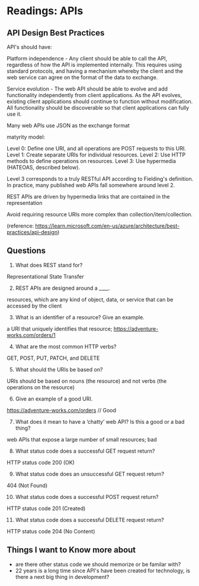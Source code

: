 # Readings: APIs

## API Design Best Practices

API's should have:

Platform independence - Any client should be able to call the API, regardless of how the API is implemented internally. This requires using standard protocols, and having a mechanism whereby the client and the web service can agree on the format of the data to exchange.

Service evolution - The web API should be able to evolve and add functionality independently from client applications. As the API evolves, existing client applications should continue to function without modification. All functionality should be discoverable so that client applications can fully use it.

Many web APIs use JSON as the exchange format

matyrity model:

Level 0: Define one URI, and all operations are POST requests to this URI.
Level 1: Create separate URIs for individual resources.
Level 2: Use HTTP methods to define operations on resources.
Level 3: Use hypermedia (HATEOAS, described below).

Level 3 corresponds to a truly RESTful API according to Fielding's definition. In practice, many published web APIs fall somewhere around level 2.

REST APIs are driven by hypermedia links that are contained in the representation

Avoid requiring resource URIs more complex than collection/item/collection.

(reference: https://learn.microsoft.com/en-us/azure/architecture/best-practices/api-design)
## Questions 

1. What does REST stand for?

Representational State Transfer

2. REST APIs are designed around a ____.

resources, which are any kind of object, data, or service that can be accessed by the client

3. What is an identifier of a resource? Give an example.

 a URI that uniquely identifies that resource; https://adventure-works.com/orders/1

4. What are the most common HTTP verbs?

 GET, POST, PUT, PATCH, and DELETE

5. What should the URIs be based on?

URIs should be based on nouns (the resource) and not verbs (the operations on the resource)

6. Give an example of a good URI.

https://adventure-works.com/orders // Good

7. What does it mean to have a ‘chatty’ web API? Is this a good or a bad thing?

web APIs that expose a large number of small resources; bad

8. What status code does a successful GET request return?

HTTP status code 200 (OK)

9. What status code does an unsuccessful GET request return?

404 (Not Found)

10. What status code does a successful POST request return?

HTTP status code 201 (Created)

11. What status code does a successful DELETE request return?

HTTP status code 204 (No Content)

## Things I want to Know more about 
- are there other status code we should memorize or be familar with?
- 22 years is a long time since API's have been created for technology, is there a next big thing in development?